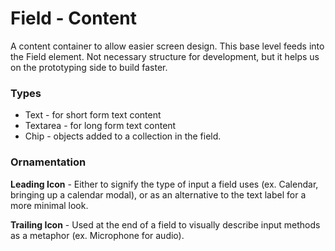 # Field - Content

A content container to allow easier screen design. This base level feeds into the Field element. Not necessary structure for development, but it helps us on the prototyping side to build faster.

### Types

- Text - for short form text content
- Textarea - for long form text content
- Chip - objects added to a collection in the field.

### Ornamentation

**Leading Icon** - Either to signify the type of input a field uses (ex. Calendar, bringing up a calendar modal), or as an alternative to the text label for a more minimal look.

**Trailing Icon** - Used at the end of a field to visually describe input methods as a metaphor (ex. Microphone for audio).

